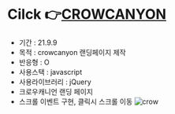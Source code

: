 # Cilck 👉<a href="https://awesomeyelim.github.io/CROWCANYON/">CROWCANYON</a>

- 기간 : 21.9.9
- 목적 : crowcanyon 랜딩페이지 제작
- 반응형 :  O
- 사용스택 : javascript
- 사용라이브러리 : jQuery
- 크로우캐니언 랜딩 페이지
- 스크롤 이벤트 구현, 클릭시 스크롤 이동
![crow](https://user-images.githubusercontent.com/93499143/147183057-22df82ae-c189-44ff-9bbf-52415d72bb54.png)
